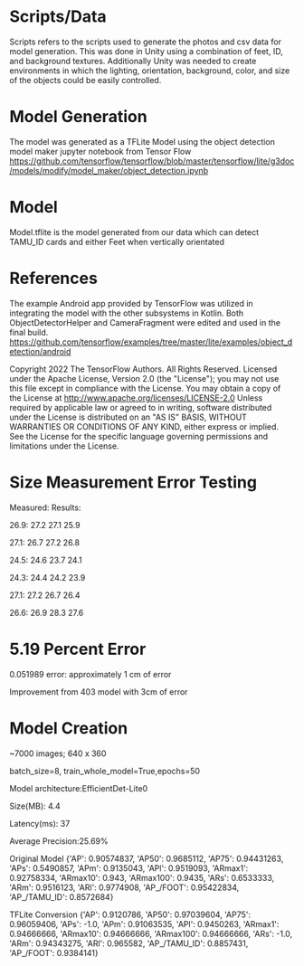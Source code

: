 # Scripts/Data 
Scripts refers to the scripts used to generate the photos and csv data for model generation. This was done in Unity using a combination of feet, ID, and background textures. Additionally Unity was needed to create environments in which the lighting, orientation, background, color, and size of the objects could be easily controlled.

# Model Generation
The model was generated as a TFLite Model using the object detection model maker jupyter notebook from Tensor Flow https://github.com/tensorflow/tensorflow/blob/master/tensorflow/lite/g3doc/models/modify/model_maker/object_detection.ipynb

# Model
Model.tflite is the model generated from our data which can detect TAMU_ID cards and either Feet when vertically orientated

# References
The example Android app provided by TensorFlow was utilized in integrating the model with the other subsystems in Kotlin. Both ObjectDetectorHelper and CameraFragment were edited and used in the final build. https://github.com/tensorflow/examples/tree/master/lite/examples/object_detection/android 

Copyright 2022 The TensorFlow Authors. All Rights Reserved.
Licensed under the Apache License, Version 2.0 (the "License");
you may not use this file except in compliance with the License.
You may obtain a copy of the License at
http://www.apache.org/licenses/LICENSE-2.0
Unless required by applicable law or agreed to in writing, software
distributed under the License is distributed on an "AS IS" BASIS,
WITHOUT WARRANTIES OR CONDITIONS OF ANY KIND, either express or implied.
See the License for the specific language governing permissions and
limitations under the License.

# Size Measurement Error Testing
Measured:	Results:

26.9:	    27.2 27.1 25.9

27.1:	     26.7 27.2 26.8

24.5:    24.6 23.7 24.1

24.3:     24.4 24.2 23.9

27.1:	    27.2 26.7 26.4 

26.6: 	    26.9 28.3 27.6 

# 5.19 Percent Error
0.051989 error: approximately 1 cm of error

Improvement from 403 model with 3cm of error

# Model Creation
~7000 images; 640 x 360

batch_size=8, train_whole_model=True,epochs=50

Model architecture:EfficientDet-Lite0 	

Size(MB): 4.4	

Latency(ms): 37

Average Precision:25.69%

Original Model
{'AP': 0.90574837,
 'AP50': 0.9685112,
 'AP75': 0.94431263,
 'APs': 0.5490857,
 'APm': 0.9135043,
 'APl': 0.9519093,
 'ARmax1': 0.92758334,
 'ARmax10': 0.943,
 'ARmax100': 0.9435,
 'ARs': 0.6533333,
 'ARm': 0.9516123,
 'ARl': 0.9774908,
 'AP_/FOOT': 0.95422834,
 'AP_/TAMU_ID': 0.8572684}
 
 TFLite Conversion
{'AP': 0.9120786,
 'AP50': 0.97039604,
 'AP75': 0.96059406,
 'APs': -1.0,
 'APm': 0.91063535,
 'APl': 0.9450263,
 'ARmax1': 0.94666666,
 'ARmax10': 0.94666666,
 'ARmax100': 0.94666666,
 'ARs': -1.0,
 'ARm': 0.94343275,
 'ARl': 0.965582,
 'AP_/TAMU_ID': 0.8857431,
 'AP_/FOOT': 0.9384141}




